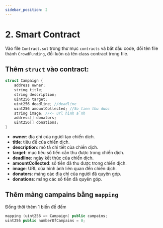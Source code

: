 ```yaml
---
sidebar_position: 2
---
```


# 2. Smart Contract

Vào file `Contract.sol` trong thư mục `contracts` và bắt đầu code, đổi tên file thành `CrowdFunding`, đổi luôn cả tên class contract trong file.

## Thêm `struct` vào contract:

```cpp
struct Campaign {
    address owner;
    string title;
    string description;
    uint256 target;
    uint256 deadline; //deadline
    uint256 amountCollected; //So tien thu duoc
    string image; //<- url hình ảnh
    address[] donators;
    uint256[] donations;
}
```

- **owner**: địa chỉ của người tạo chiến dịch.
- **title**: tiêu đề của chiến dịch.
- **description**: mô tả chi tiết của chiến dịch.
- **target**: mục tiêu số tiền cần thu được trong chiến dịch.
- **deadline**: ngày kết thúc của chiến dịch.
- **amountCollected**: số tiền đã thu được trong chiến dịch.
- **image**: URL của hình ảnh liên quan đến chiến dịch.
- **donators**: mảng các địa chỉ của người đã quyên góp.
- **donations**: mảng các số tiền đã quyên góp.

## Thêm mảng campains bằng `mapping`

Đồng thời thêm 1 biến để đếm

```cpp
mapping (uint256 => Campaign) public campains;
uint256 public numberOfCampains = 0;
```
